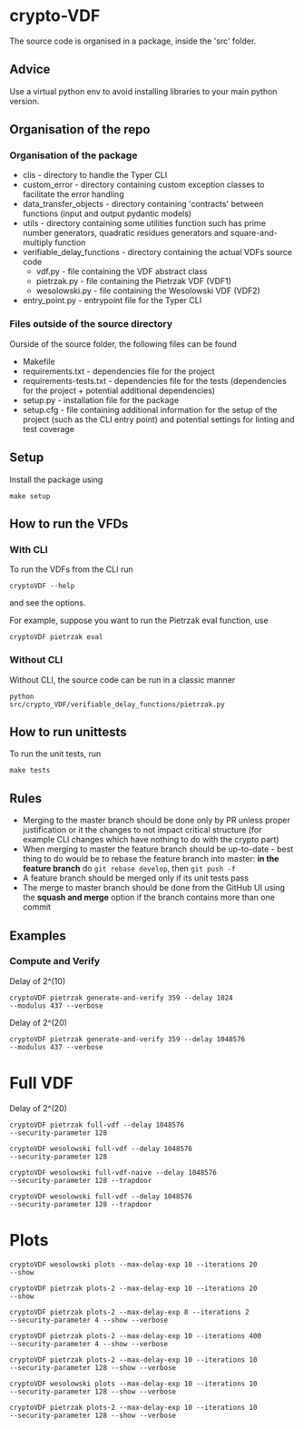 # crypto-VDF
The source code is organised in a package, inside the 'src' folder.

## Advice
Use a virtual python env to avoid installing libraries to your main python version.

## Organisation of the repo
### Organisation of the package
<ul>
<li>clis - directory to handle the Typer CLI</li>
<li>custom_error - directory containing custom exception classes to facilitate the error handling</li>
<li>data_transfer_objects - directory containing 'contracts' between functions (input and output pydantic models)</li>
<li>utils - directory containing some utilities function such has prime number generators, quadratic residues generators and square-and-multiply function</li>
<li>
verifiable_delay_functions - directory containing the actual VDFs source code
<ul>
<li>vdf.py - file containing the VDF abstract class</li>
<li>pietrzak.py - file containing the Pietrzak VDF (VDF1)</li>
<li>wesolowski.py - file containing the Wesolowski VDF (VDF2)</li>
</ul>
</li>
<li>entry_point.py - entrypoint file for the Typer CLI</li>
</ul>

### Files outside of the source directory
Ourside of the source folder, the following files can be found
<ul>
<li>Makefile</li>
<li>requirements.txt - dependencies file for the project</li>
<li>requirements-tests.txt - dependencies file for the tests (dependencies for the project + potential additional dependencies)</li>
<li>setup.py - installation file for the package</li>
<li>setup.cfg - file containing additional information for the setup of the project (such as the CLI entry point) and potential settings for linting and test coverage</li>
</ul>

## Setup
Install the package using

<code>make setup</code>


## How to run the VFDs 
### With CLI
To run the VDFs from the CLI run 

<code>cryptoVDF --help</code>

and see the options.

For example, suppose you want to run the Pietrzak eval function, use

<code>cryptoVDF pietrzak eval</code>

### Without CLI
Without CLI, the source code can be run in a classic manner

<code>python src/crypto_VDF/verifiable_delay_functions/pietrzak.py</code>


## How to run unittests
To run the unit tests, run 

<code>make tests</code>

## Rules
<ul>
<li>
Merging to the master branch should be done only by PR unless proper justification or it the changes to not impact critical structure (for example CLI changes which have nothing to do with the crypto part)
</li>
<li>
When merging to master the feature branch should be up-to-date - best thing to do would be to rebase the feature branch into master: <b>in the feature branch</b> do
<code>git rebase develop</code>, then <code>git push -f</code>
</li>
<li>A feature branch should be merged only if its unit tests pass</li>
<li>The merge to master branch should be done from the GitHub UI using the <b>squash and merge</b> option if the branch contains more than one commit</li>
</ul>

## Examples

### Compute and Verify

Delay of 2^(10)

<code>cryptoVDF pietrzak generate-and-verify 359 --delay 1024 --modulus 437 --verbose</code>

Delay of 2^(20)

<code>cryptoVDF pietrzak generate-and-verify 359 --delay 1048576 --modulus 437 --verbose</code>

# Full VDF
Delay of 2^(20)

<code>cryptoVDF pietrzak full-vdf --delay 1048576 --security-parameter 128</code>

<code>cryptoVDF wesolowski full-vdf --delay 1048576 --security-parameter 128</code>

<code>cryptoVDF wesolowski full-vdf-naive --delay 1048576 --security-parameter 128 --trapdoor</code>

<code>cryptoVDF wesolowski full-vdf --delay 1048576 --security-parameter 128 --trapdoor</code>

# Plots
<code>cryptoVDF wesolowski plots --max-delay-exp 10 --iterations 20  --show</code>

<code>cryptoVDF pietrzak plots-2 --max-delay-exp 10 --iterations 20  --show</code>

<code>cryptoVDF pietrzak plots-2 --max-delay-exp 8 --iterations 2 --security-parameter 4 --show --verbose</code>

<code>cryptoVDF pietrzak plots-2 --max-delay-exp 10 --iterations 400 --security-parameter 4 --show --verbose</code>

<code>cryptoVDF pietrzak plots-2 --max-delay-exp 10 --iterations 10 --security-parameter 128 --show --verbose</code>

<code>cryptoVDF wesolowski plots --max-delay-exp 10 --iterations 10 --security-parameter 128 --show --verbose</code>

<code>cryptoVDF pietrzak plots-2 --max-delay-exp 10 --iterations 10 --security-parameter 128 --show --verbose</code>

